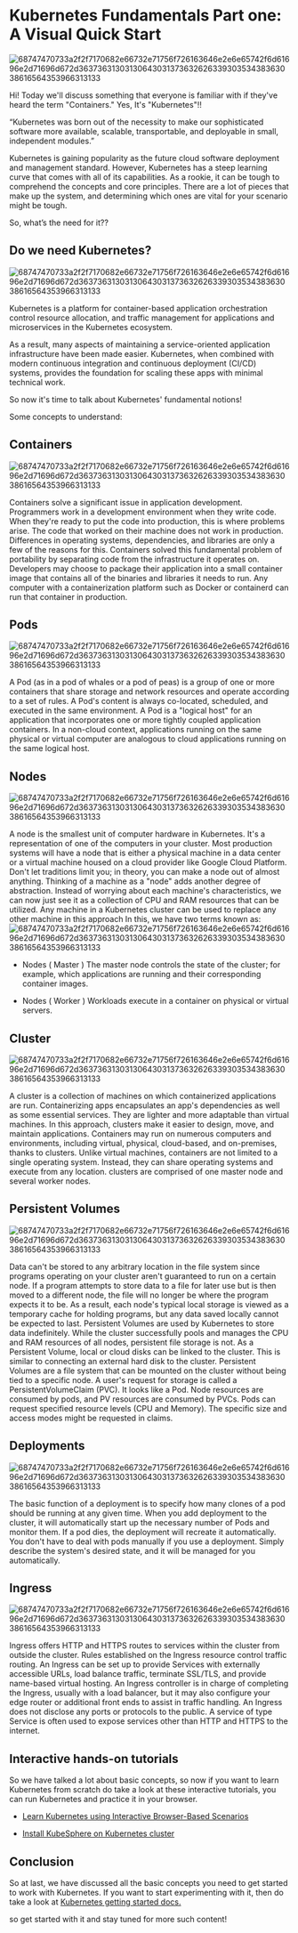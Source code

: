 # Kubernetes Fundamentals Part one: A Visual Quick Start


![68747470733a2f2f7170682e66732e71756f726163646e2e6e65742f6d61696e2d71696d672d3637363130313064303137363262633930353438363038616564353966313133](https://cdn.discordapp.com/attachments/854369708812140564/892077349087084614/unknown.png)


Hi! Today we'll discuss something that everyone is familiar with if they've heard the term "Containers." Yes, It's "Kubernetes"!!

“Kubernetes was born out of the necessity to make our sophisticated software more available, scalable, transportable, and deployable in small, independent modules.”

Kubernetes is gaining popularity as the future cloud software deployment and management standard. However, Kubernetes has a steep learning curve that comes with all of its capabilities. As a rookie, it can be tough to comprehend the concepts and core principles. There are a lot of pieces that make up the system, and determining which ones are vital for your scenario might be tough.

So, what’s the need for it??


## Do we need Kubernetes?

![68747470733a2f2f7170682e66732e71756f726163646e2e6e65742f6d61696e2d71696d672d3637363130313064303137363262633930353438363038616564353966313133](https://media.discordapp.net/attachments/854369708812140564/892086717404823642/9.png?width=1191&height=670)

Kubernetes is a platform for container-based application orchestration control resource allocation, and traffic management for applications and microservices in the Kubernetes ecosystem.

As a result, many aspects of maintaining a service-oriented application infrastructure have been made easier. Kubernetes, when combined with modern continuous integration and continuous deployment (CI/CD) systems, provides the foundation for scaling these apps with minimal technical work.

So now it's time to talk about Kubernetes' fundamental notions!

Some concepts to understand:

## Containers
![68747470733a2f2f7170682e66732e71756f726163646e2e6e65742f6d61696e2d71696d672d3637363130313064303137363262633930353438363038616564353966313133](https://cdn.discordapp.com/attachments/854369708812140564/892086738518933504/4.png)

Containers solve a significant issue in application development. Programmers work in a development environment when they write code. When they're ready to put the code into production, this is where problems arise. The code that worked on their machine does not work in production. Differences in operating systems, dependencies, and libraries are only a few of the reasons for this.
Containers solved this fundamental problem of portability by separating code from the infrastructure it operates on. Developers may choose to package their application into a small container image that contains all of the binaries and libraries it needs to run.
Any computer with a containerization platform such as Docker or containerd can run that container in production.

## Pods
![68747470733a2f2f7170682e66732e71756f726163646e2e6e65742f6d61696e2d71696d672d3637363130313064303137363262633930353438363038616564353966313133](https://cdn.discordapp.com/attachments/854369708812140564/892086736564396092/6.png)

A Pod (as in a pod of whales or a pod of peas) is a group of one or more containers that share storage and network resources and operate according to a set of rules. A Pod's content is always co-located, scheduled, and executed in the same environment. A Pod is a "logical host" for an application that incorporates one or more tightly coupled application containers.
In a non-cloud context, applications running on the same physical or virtual computer are analogous to cloud applications running on the same logical host.

## Nodes
![68747470733a2f2f7170682e66732e71756f726163646e2e6e65742f6d61696e2d71696d672d3637363130313064303137363262633930353438363038616564353966313133](https://cdn.discordapp.com/attachments/854369708812140564/892079816478711828/unknown-removebg-preview.png)

A node is the smallest unit of computer hardware in Kubernetes. It's a representation of one of the computers in your cluster. Most production systems will have a node that is either a physical machine in a data center or a virtual machine housed on a cloud provider like Google Cloud Platform. Don't let traditions limit you; in theory, you can make a node out of almost anything.
Thinking of a machine as a "node" adds another degree of abstraction. Instead of worrying about each machine's characteristics, we can now just see it as a collection of CPU and RAM resources that can be utilized. Any machine in a Kubernetes cluster can be used to replace any other machine in this approach
In this, we have two terms known as:
![68747470733a2f2f7170682e66732e71756f726163646e2e6e65742f6d61696e2d71696d672d3637363130313064303137363262633930353438363038616564353966313133](https://cdn.discordapp.com/attachments/854369708812140564/892086727366299698/10.png)


- Nodes ( Master )
The master node controls the state of the cluster; for example, which applications are running and their corresponding container images.

- Nodes ( Worker )
Workloads execute in a container on physical or virtual servers.

## Cluster
![68747470733a2f2f7170682e66732e71756f726163646e2e6e65742f6d61696e2d71696d672d3637363130313064303137363262633930353438363038616564353966313133](https://cdn.discordapp.com/attachments/854369708812140564/892086731032109096/1.png)

A cluster is a collection of machines on which containerized applications are run. Containerizing apps encapsulates an app's dependencies as well as some essential services. They are lighter and more adaptable than virtual machines. In this approach, clusters make it easier to design, move, and maintain applications.
Containers may run on numerous computers and environments, including virtual, physical, cloud-based, and on-premises, thanks to clusters. Unlike virtual machines, containers are not limited to a single operating system. Instead, they can share operating systems and execute from any location.
clusters are comprised of one master node and several worker nodes.

## Persistent Volumes
![68747470733a2f2f7170682e66732e71756f726163646e2e6e65742f6d61696e2d71696d672d3637363130313064303137363262633930353438363038616564353966313133](https://cdn.discordapp.com/attachments/854369708812140564/892086734970581033/3.png)

Data can't be stored to any arbitrary location in the file system since programs operating on your cluster aren't guaranteed to run on a certain node. If a program attempts to store data to a file for later use but is then moved to a different node, the file will no longer be where the program expects it to be. As a result, each node's typical local storage is viewed as a temporary cache for holding programs, but any data saved locally cannot be expected to last.
Persistent Volumes are used by Kubernetes to store data indefinitely. While the cluster successfully pools and manages the CPU and RAM resources of all nodes, persistent file storage is not. As a Persistent Volume, local or cloud disks can be linked to the cluster. This is similar to connecting an external hard disk to the cluster. Persistent Volumes are a file system that can be mounted on the cluster without being tied to a specific node. A user's request for storage is called a PersistentVolumeClaim (PVC). It looks like a Pod. Node resources are consumed by pods, and PV resources are consumed by PVCs. Pods can request specified resource levels (CPU and Memory). The specific size and access modes might be requested in claims.

## Deployments
![68747470733a2f2f7170682e66732e71756f726163646e2e6e65742f6d61696e2d71696d672d3637363130313064303137363262633930353438363038616564353966313133](https://cdn.discordapp.com/attachments/854369708812140564/892086741752754216/7.png)

The basic function of a deployment is to specify how many clones of a pod should be running at any given time. When you add deployment to the cluster, it will automatically start up the necessary number of Pods and monitor them. If a pod dies, the deployment will recreate it automatically.
You don't have to deal with pods manually if you use a deployment. Simply describe the system's desired state, and it will be managed for you automatically.

## Ingress
![68747470733a2f2f7170682e66732e71756f726163646e2e6e65742f6d61696e2d71696d672d3637363130313064303137363262633930353438363038616564353966313133](https://media.discordapp.net/attachments/854369708812140564/892086746785923072/8.png?width=1191&height=670)

Ingress offers HTTP and HTTPS routes to services within the cluster from outside the cluster. Rules established on the Ingress resource control traffic routing. An Ingress can be set up to provide Services with externally accessible URLs, load balance traffic, terminate SSL/TLS, and provide name-based virtual hosting. An Ingress controller is in charge of completing the Ingress, usually with a load balancer, but it may also configure your edge router or additional front ends to assist in traffic handling. An Ingress does not disclose any ports or protocols to the public. A service of type Service is often used to expose services other than HTTP and HTTPS to the internet.

## Interactive hands-on tutorials
So we have talked a lot about basic concepts, so now if you want to learn Kubernetes from scratch do take a look at these interactive tutorials, you can run Kubernetes and practice it in your browser.

- [Learn Kubernetes using Interactive Browser-Based Scenarios](https://www.katacoda.com/courses/kubernetes)

- [Install KubeSphere on Kubernetes cluster](https://www.katacoda.com/kubesphere/scenarios/install-kubesphere-on-kubernetes)



## Conclusion
So at last, we have discussed all the basic concepts you need to get started to work with Kubernetes. If you want to start experimenting with it, then do take a look at [Kubernetes getting started docs.](https://kubernetes.io/docs/setup/)

so get started with it and stay tuned for more such content!
